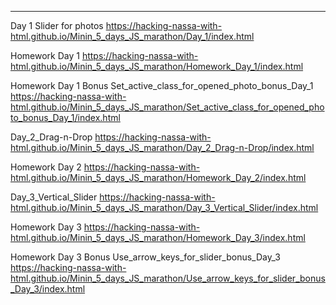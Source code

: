 ---
Day 1 Slider for photos
https://hacking-nassa-with-html.github.io/Minin_5_days_JS_marathon/Day_1/index.html

Homework Day 1
https://hacking-nassa-with-html.github.io/Minin_5_days_JS_marathon/Homework_Day_1/index.html

Homework Day 1 Bonus
Set_active_class_for_opened_photo_bonus_Day_1
https://hacking-nassa-with-html.github.io/Minin_5_days_JS_marathon/Set_active_class_for_opened_photo_bonus_Day_1/index.html

Day_2_Drag-n-Drop
https://hacking-nassa-with-html.github.io/Minin_5_days_JS_marathon/Day_2_Drag-n-Drop/index.html

Homework Day 2
https://hacking-nassa-with-html.github.io/Minin_5_days_JS_marathon/Homework_Day_2/index.html

Day_3_Vertical_Slider
https://hacking-nassa-with-html.github.io/Minin_5_days_JS_marathon/Day_3_Vertical_Slider/index.html

Homework Day 3
https://hacking-nassa-with-html.github.io/Minin_5_days_JS_marathon/Homework_Day_3/index.html

Homework Day 3 Bonus
Use_arrow_keys_for_slider_bonus_Day_3
https://hacking-nassa-with-html.github.io/Minin_5_days_JS_marathon/Use_arrow_keys_for_slider_bonus_Day_3/index.html